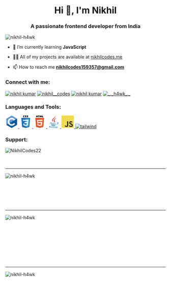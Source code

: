 <h1 align="center">Hi 👋, I'm Nikhil</h1>
<h3 align="center">A passionate frontend developer from India</h3>

<p align="left"> <img src="https://komarev.com/ghpvc/?username=nikhil-h4wk&label=Profile%20views&color=0e75b6&style=flat" alt="nikhil-h4wk" /> </p>

- 🌱 I’m currently learning **JavaScript**

- 👨‍💻 All of my projects are available at [nikhilcodes.me](nikhilcodes.me)

- 📫 How to reach me **nikhilcodes159357@gmail.com**

<h3 align="left">Connect with me:</h3>
<p align="left">
<a href="https://dev.to/@h4wk" target="blank"><img align="center" src="https://raw.githubusercontent.com/rahuldkjain/github-profile-readme-generator/master/src/images/icons/Social/devto.svg" alt="nikhil kumar" height="30" width="40" /></a>
<a href="https://twitter.com/nikhil__codes" target="blank"><img align="center" src="https://raw.githubusercontent.com/rahuldkjain/github-profile-readme-generator/master/src/images/icons/Social/twitter.svg" alt="nikhil__codes" height="30" width="40" /></a>
<a href="https://www.linkedin.com/in/nikhil-kumar-408758202/" target="blank"><img align="center" src="https://raw.githubusercontent.com/rahuldkjain/github-profile-readme-generator/master/src/images/icons/Social/linked-in-alt.svg" alt="nikhil kumar" height="30" width="40" /></a>
<a href="https://instagram.com/_._h4wk_._" target="blank"><img align="center" src="https://raw.githubusercontent.com/rahuldkjain/github-profile-readme-generator/master/src/images/icons/Social/instagram.svg" alt="_._h4wk_._" height="30" width="40" /></a>
</p>

<h3 align="left">Languages and Tools:</h3>
<p align="left"> <a href="https://www.cprogramming.com/" target="_blank" rel="noreferrer"> <img src="https://raw.githubusercontent.com/devicons/devicon/master/icons/c/c-original.svg" alt="c" width="40" height="40"/> </a> <a href="https://www.w3schools.com/css/" target="_blank" rel="noreferrer"> <img src="https://raw.githubusercontent.com/devicons/devicon/master/icons/css3/css3-original-wordmark.svg" alt="css3" width="40" height="40"/> </a> <a href="https://www.w3.org/html/" target="_blank" rel="noreferrer"> <img src="https://raw.githubusercontent.com/devicons/devicon/master/icons/html5/html5-original-wordmark.svg" alt="html5" width="40" height="40"/> </a> <a href="https://www.java.com" target="_blank" rel="noreferrer"> <img src="https://raw.githubusercontent.com/devicons/devicon/master/icons/java/java-original.svg" alt="java" width="40" height="40"/> </a> <a href="https://developer.mozilla.org/en-US/docs/Web/JavaScript" target="_blank" rel="noreferrer"> <img src="https://raw.githubusercontent.com/devicons/devicon/master/icons/javascript/javascript-original.svg" alt="javascript" width="40" height="40"/> </a> <a href="https://tailwindcss.com/" target="_blank" rel="noreferrer"> <img src="https://www.vectorlogo.zone/logos/tailwindcss/tailwindcss-icon.svg" alt="tailwind" width="40" height="40"/> </a> </p>

<h3 align="left">Support:</h3>
<p><a href="https://www.buymeacoffee.com/NikhilCodes22"> <img align="left" src="https://cdn.buymeacoffee.com/buttons/v2/default-yellow.png" height="50" width="210" alt="NikhilCodes22" /></a></p><br><br><br><hr>

<p><img align="left" src="https://github-readme-stats.vercel.app/api/top-langs?username=nikhil-h4wk&show_icons=true&theme=dark&locale=en&layout=compact" alt="nikhil-h4wk" /></p><br><br><br><br><br><br><hr>

<p>&nbsp;<img align="left" src="https://github-readme-stats.vercel.app/api?username=nikhil-h4wk&show_icons=true&theme=dark&locale=en" alt="nikhil-h4wk" /></p><br><br><br><br><br><br><br><hr>

<p><img align="left" src="https://github-readme-streak-stats.herokuapp.com/?user=nikhil-h4wk&theme=dark" alt="nikhil-h4wk" /></p>
